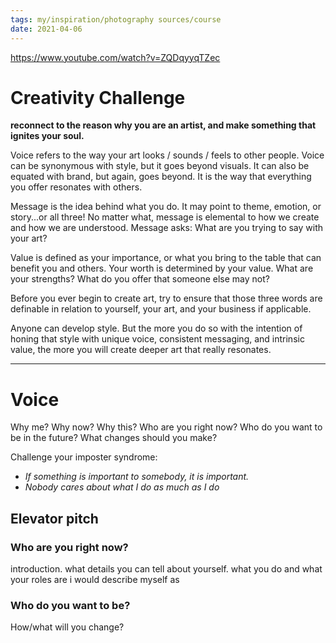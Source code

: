 ```yaml
---
tags: my/inspiration/photography sources/course
date: 2021-04-06
---
```

https://www.youtube.com/watch?v=ZQDqyyqTZec

# Creativity Challenge
**reconnect to the reason why you are an artist, and make something that ignites your soul.**

Voice refers to the way your art looks / sounds / feels to other people. Voice can be synonymous with style, but it goes beyond visuals. It can also be equated with brand, but again, goes beyond. It is the way that everything you offer resonates with others.

Message is the idea behind what you do. It may point to theme, emotion, or story...or all three! No matter what, message is elemental to how we create and how we are understood. Message asks: What are you trying to say with your art?

Value is defined as your importance, or what you bring to the table that can benefit you and others. Your worth is determined by your value. What are your strengths? What do you offer that someone else may not?

Before you ever begin to create art, try to ensure that those three words are definable in relation to yourself, your art, and your business if applicable.

Anyone can develop style. But the more you do so with the intention of honing that style with unique voice, consistent messaging, and intrinsic value, the more you will create deeper art that really resonates.

---

# Voice
Why me? Why now? Why this?
Who are you right now?
Who do you want to be in the future?
What changes should you make?

Challenge your imposter syndrome:
- *If something is important to somebody, it is important.*
- *Nobody cares about what I do as much as I do*

## Elevator pitch
### Who are you right now?
introduction.
what details you can tell about yourself.
what you do and what your roles are
i would describe myself as
### Who do you want to be?
How/what will you change?
